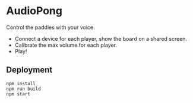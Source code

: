 # AudioPong

Control the paddles with your voice.

- Connect a device for each player, show the board on a shared screen.
- Calibrate the max volume for each player.
- Play!


## Deployment

```
npm install
npm run build
npm start
```